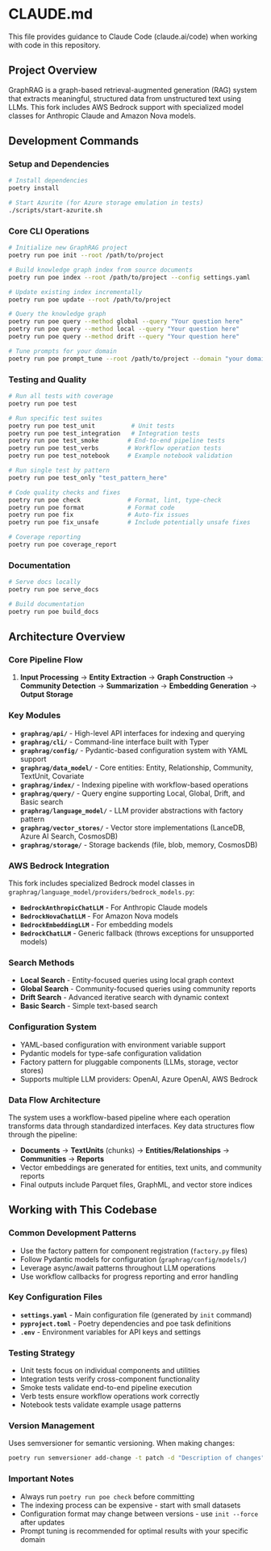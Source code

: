 # CLAUDE.md

This file provides guidance to Claude Code (claude.ai/code) when working with code in this repository.

## Project Overview

GraphRAG is a graph-based retrieval-augmented generation (RAG) system that extracts meaningful, structured data from unstructured text using LLMs. This fork includes AWS Bedrock support with specialized model classes for Anthropic Claude and Amazon Nova models.

## Development Commands

### Setup and Dependencies
```bash
# Install dependencies
poetry install

# Start Azurite (for Azure storage emulation in tests)
./scripts/start-azurite.sh
```

### Core CLI Operations
```bash
# Initialize new GraphRAG project
poetry run poe init --root /path/to/project

# Build knowledge graph index from source documents
poetry run poe index --root /path/to/project --config settings.yaml

# Update existing index incrementally
poetry run poe update --root /path/to/project

# Query the knowledge graph
poetry run poe query --method global --query "Your question here"
poetry run poe query --method local --query "Your question here"
poetry run poe query --method drift --query "Your question here"

# Tune prompts for your domain
poetry run poe prompt_tune --root /path/to/project --domain "your domain"
```

### Testing and Quality
```bash
# Run all tests with coverage
poetry run poe test

# Run specific test suites
poetry run poe test_unit          # Unit tests
poetry run poe test_integration   # Integration tests  
poetry run poe test_smoke        # End-to-end pipeline tests
poetry run poe test_verbs        # Workflow operation tests
poetry run poe test_notebook     # Example notebook validation

# Run single test by pattern
poetry run poe test_only "test_pattern_here"

# Code quality checks and fixes
poetry run poe check             # Format, lint, type-check
poetry run poe format            # Format code
poetry run poe fix               # Auto-fix issues
poetry run poe fix_unsafe        # Include potentially unsafe fixes

# Coverage reporting
poetry run poe coverage_report
```

### Documentation
```bash
# Serve docs locally
poetry run poe serve_docs

# Build documentation
poetry run poe build_docs
```

## Architecture Overview

### Core Pipeline Flow
1. **Input Processing** → **Entity Extraction** → **Graph Construction** → **Community Detection** → **Summarization** → **Embedding Generation** → **Output Storage**

### Key Modules
- **`graphrag/api/`** - High-level API interfaces for indexing and querying
- **`graphrag/cli/`** - Command-line interface built with Typer
- **`graphrag/config/`** - Pydantic-based configuration system with YAML support
- **`graphrag/data_model/`** - Core entities: Entity, Relationship, Community, TextUnit, Covariate
- **`graphrag/index/`** - Indexing pipeline with workflow-based operations
- **`graphrag/query/`** - Query engine supporting Local, Global, Drift, and Basic search
- **`graphrag/language_model/`** - LLM provider abstractions with factory pattern
- **`graphrag/vector_stores/`** - Vector store implementations (LanceDB, Azure AI Search, CosmosDB)
- **`graphrag/storage/`** - Storage backends (file, blob, memory, CosmosDB)

### AWS Bedrock Integration
This fork includes specialized Bedrock model classes in `graphrag/language_model/providers/bedrock_models.py`:
- **`BedrockAnthropicChatLLM`** - For Anthropic Claude models
- **`BedrockNovaChatLLM`** - For Amazon Nova models  
- **`BedrockEmbeddingLLM`** - For embedding models
- **`BedrockChatLLM`** - Generic fallback (throws exceptions for unsupported models)

### Search Methods
- **Local Search** - Entity-focused queries using local graph context
- **Global Search** - Community-focused queries using community reports  
- **Drift Search** - Advanced iterative search with dynamic context
- **Basic Search** - Simple text-based search

### Configuration System
- YAML-based configuration with environment variable support
- Pydantic models for type-safe configuration validation
- Factory pattern for pluggable components (LLMs, storage, vector stores)
- Supports multiple LLM providers: OpenAI, Azure OpenAI, AWS Bedrock

### Data Flow Architecture
The system uses a workflow-based pipeline where each operation transforms data through standardized interfaces. Key data structures flow through the pipeline:
- **Documents** → **TextUnits** (chunks) → **Entities/Relationships** → **Communities** → **Reports**
- Vector embeddings are generated for entities, text units, and community reports
- Final outputs include Parquet files, GraphML, and vector store indices

## Working with This Codebase

### Common Development Patterns
- Use the factory pattern for component registration (`factory.py` files)
- Follow Pydantic models for configuration (`graphrag/config/models/`)
- Leverage async/await patterns throughout LLM operations
- Use workflow callbacks for progress reporting and error handling

### Key Configuration Files
- **`settings.yaml`** - Main configuration file (generated by `init` command)
- **`pyproject.toml`** - Poetry dependencies and poe task definitions
- **`.env`** - Environment variables for API keys and settings

### Testing Strategy
- Unit tests focus on individual components and utilities
- Integration tests verify cross-component functionality  
- Smoke tests validate end-to-end pipeline execution
- Verb tests ensure workflow operations work correctly
- Notebook tests validate example usage patterns

### Version Management
Uses semversioner for semantic versioning. When making changes:
```bash
poetry run semversioner add-change -t patch -d "Description of changes"
```

### Important Notes
- Always run `poetry run poe check` before committing
- The indexing process can be expensive - start with small datasets
- Configuration format may change between versions - use `init --force` after updates
- Prompt tuning is recommended for optimal results with your specific domain